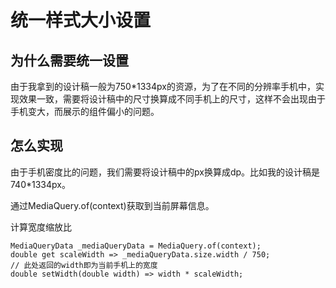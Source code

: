 # 统一样式大小设置

## 为什么需要统一设置

由于我拿到的设计稿一般为750*1334px的资源，为了在不同的分辨率手机中，实现效果一致，需要将设计稿中的尺寸换算成不同手机上的尺寸，这样不会出现由于手机变大，而展示的组件偏小的问题。

## 怎么实现

由于手机密度比的问题，我们需要将设计稿中的px换算成dp。比如我的设计稿是740*1334px。

通过MediaQuery.of(context)获取到当前屏幕信息。

计算宽度缩放比

```
MediaQueryData _mediaQueryData = MediaQuery.of(context);
double get scaleWidth => _mediaQueryData.size.width / 750;
// 此处返回的width即为当前手机上的宽度
double setWidth(double width) => width * scaleWidth; 
```
